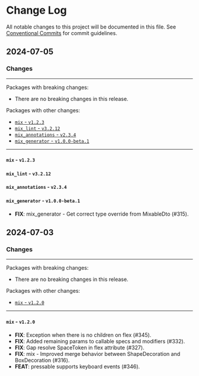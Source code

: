# Change Log

All notable changes to this project will be documented in this file.
See [Conventional Commits](https://conventionalcommits.org) for commit guidelines.

## 2024-07-05

### Changes

---

Packages with breaking changes:

 - There are no breaking changes in this release.

Packages with other changes:

 - [`mix` - `v1.2.3`](#mix---v123)
 - [`mix_lint` - `v3.2.12`](#mix_lint---v3212)
 - [`mix_annotations` - `v2.3.4`](#mix_annotations---v234)
 - [`mix_generator` - `v1.0.0-beta.1`](#mix_generator---v100-beta1)

---

#### `mix` - `v1.2.3`

#### `mix_lint` - `v3.2.12`

#### `mix_annotations` - `v2.3.4`

#### `mix_generator` - `v1.0.0-beta.1`

 - **FIX**: mix_generator - Get correct type override from MixableDto (#315).


## 2024-07-03

### Changes

---

Packages with breaking changes:

 - There are no breaking changes in this release.

Packages with other changes:

 - [`mix` - `v1.2.0`](#mix---v120)

---

#### `mix` - `v1.2.0`

 - **FIX**: Exception when there is no children on flex (#345).
 - **FIX**: Added remaining params to callable specs and modifiers (#332).
 - **FIX**: Gap resolve SpaceToken in flex attribute (#327).
 - **FIX**: mix - Improved merge behavior between ShapeDecoration and BoxDecoration (#316).
 - **FEAT**: pressable supports keyboard events (#346).

